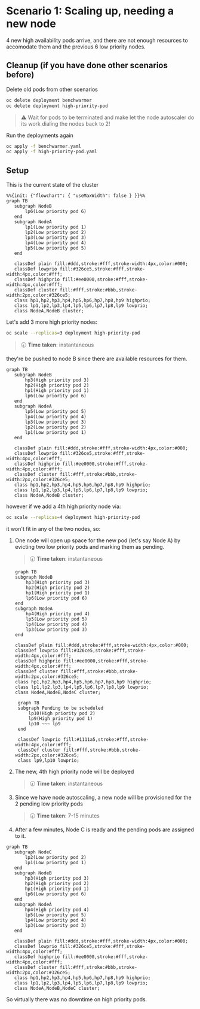 # Scenario 1: Scaling up, needing a new node

4 new high availability pods arrive, and there are not enough resources to accomodate them and the previous 6 low priority nodes.

## Cleanup (if you have done other scenarios before)

Delete old pods from other scenarios

```bash
oc delete deployment benchwarmer
oc delete deployment high-priority-pod
```

> ⚠️ Wait for pods to be terminated and make let the node autoscaler do its work dialing the nodes back to 2!

Run the deployments again

```bash
oc apply -f benchwarmer.yaml
oc apply -f high-priority-pod.yaml
```

## Setup

This is the current state of the cluster

```mermaid
%%{init: {"flowchart": { "useMaxWidth": false } }}%%
graph TB
   subgraph NodeB
       lp6(Low priority pod 6)
   end
   subgraph NodeA
       lp1(Low priority pod 1)
       lp2(Low priority pod 2)
       lp3(Low priority pod 3)
       lp4(Low priority pod 4)
       lp5(Low priority pod 5)
   end
 
   classDef plain fill:#ddd,stroke:#fff,stroke-width:4px,color:#000;
   classDef lowprio fill:#326ce5,stroke:#fff,stroke-width:4px,color:#fff;
   classDef highprio fill:#ee0000,stroke:#fff,stroke-width:4px,color:#fff;
   classDef cluster fill:#fff,stroke:#bbb,stroke-width:2px,color:#326ce5;
   class hp1,hp2,hp3,hp4,hp5,hp6,hp7,hp8,hp9 highprio;
   class lp1,lp2,lp3,lp4,lp5,lp6,lp7,lp8,lp9 lowprio;
   class NodeA,NodeB cluster;
```

Let's add 3 more high priority nodes:

```bash
oc scale --replicas=3 deployment high-priority-pod
```

> 🕣 **Time taken**: instantaneous

they're be pushed to node B since there are available resources for them.

```mermaid
graph TB
   subgraph NodeB
       hp3(High priority pod 3)
       hp2(High priority pod 2)
       hp1(High priority pod 1)
       lp6(Low priority pod 6)
   end
   subgraph NodeA
       lp5(Low priority pod 5)
       lp4(Low priority pod 4)
       lp3(Low priority pod 3)
       lp2(Low priority pod 2)
       lp1(Low priority pod 1)
   end
 
   classDef plain fill:#ddd,stroke:#fff,stroke-width:4px,color:#000;
   classDef lowprio fill:#326ce5,stroke:#fff,stroke-width:4px,color:#fff;
   classDef highprio fill:#ee0000,stroke:#fff,stroke-width:4px,color:#fff;
   classDef cluster fill:#fff,stroke:#bbb,stroke-width:2px,color:#326ce5;
   class hp1,hp2,hp3,hp4,hp5,hp6,hp7,hp8,hp9 highprio;
   class lp1,lp2,lp3,lp4,lp5,lp6,lp7,lp8,lp9 lowprio;
   class NodeA,NodeB cluster;
```

however if we add a 4th high priority node via:

```bash
oc scale --replicas=4 deployment high-priority-pod
```

it won't fit in any of the two nodes, so:

1) One node will open up space for the new pod (let's say Node A) by evicting two low priority pods and marking them as pending.

   > 🕣 **Time taken**: instantaneous

    ```mermaid
    graph TB
    subgraph NodeB
        hp3(High priority pod 3)
        hp2(High priority pod 2)
        hp1(High priority pod 1)
        lp6(Low priority pod 6)
    end
    subgraph NodeA
        hp4(High priority pod 4)
        lp5(Low priority pod 5)
        lp4(Low priority pod 4)
        lp3(Low priority pod 3)
    end
    
    classDef plain fill:#ddd,stroke:#fff,stroke-width:4px,color:#000;
    classDef lowprio fill:#326ce5,stroke:#fff,stroke-width:4px,color:#fff;
    classDef highprio fill:#ee0000,stroke:#fff,stroke-width:4px,color:#fff;
    classDef cluster fill:#fff,stroke:#bbb,stroke-width:2px,color:#326ce5;
    class hp1,hp2,hp3,hp4,hp5,hp6,hp7,hp8,hp9 highprio;
    class lp1,lp2,lp3,lp4,lp5,lp6,lp7,lp8,lp9 lowprio;
    class NodeA,NodeB,NodeC cluster;
    ```

   ```mermaid
    graph TB
    subgraph Pending to be scheduled
        lp10(High priority pod 2)
        lp9(High priority pod 1)
        lp10 ~~~ lp9
    end

    classDef lowprio fill:#1111a5,stroke:#fff,stroke-width:4px,color:#fff;
    classDef cluster fill:#fff,stroke:#bbb,stroke-width:2px,color:#326ce5;
    class lp9,lp10 lowprio;
    ```

2) The new, 4th high priority node will be deployed

   > 🕣 **Time taken**: instantaneous

3) Since we have node autoscaling, a new node will be provisioned for the 2 pending low priority pods

   > 🕣 **Time taken**: 7-15 minutes

4) After a few minutes, Node C is ready and the pending pods are assigned to it.

```mermaid
graph TB
   subgraph NodeC
       lp2(Low priority pod 2)
       lp1(Low priority pod 1)
   end
   subgraph NodeB
       hp3(High priority pod 3)
       hp2(High priority pod 2)
       hp1(High priority pod 1)
       lp6(Low priority pod 6)
   end
   subgraph NodeA
       hp4(High priority pod 4)
       lp5(Low priority pod 5)
       lp4(Low priority pod 4)
       lp3(Low priority pod 3)
   end
 
   classDef plain fill:#ddd,stroke:#fff,stroke-width:4px,color:#000;
   classDef lowprio fill:#326ce5,stroke:#fff,stroke-width:4px,color:#fff;
   classDef highprio fill:#ee0000,stroke:#fff,stroke-width:4px,color:#fff;
   classDef cluster fill:#fff,stroke:#bbb,stroke-width:2px,color:#326ce5;
   class hp1,hp2,hp3,hp4,hp5,hp6,hp7,hp8,hp9 highprio;
   class lp1,lp2,lp3,lp4,lp5,lp6,lp7,lp8,lp9 lowprio;
   class NodeA,NodeB,NodeC cluster;
```

So virtually there was no downtime on high priority pods.
